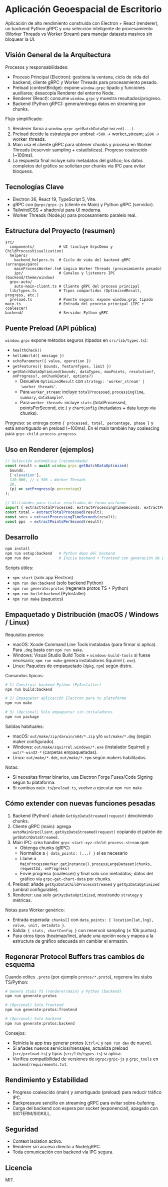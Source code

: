 # Aplicación Geoespacial de Escritorio

Aplicación de alto rendimiento construida con Electron + React (renderer), un backend Python gRPC y una selección inteligente de procesamiento (Worker Threads vs Worker Stream) para manejar datasets masivos sin bloquear la UI.

## Visión General de la Arquitectura

Procesos y responsabilidades:
- Proceso Principal (Electron): gestiona la ventana, ciclo de vida del backend, cliente gRPC y Worker Threads para procesamiento pesado.
- Preload (contextBridge): expone `window.grpc` tipado y funciones auxiliares; desacopla Renderer del entorno Node.
- Renderer (React): consume `window.grpc` y muestra resultados/progreso.
- Backend (Python gRPC): genera/entrega datos en streaming por chunks.

Flujo simplificado:
1) Renderer llama a `window.grpc.getBatchDataOptimized(...)`.
2) Preload decide la estrategia por umbral: `<50K` → worker_stream; `≥50K` → worker_threads.
3) Main usa el cliente gRPC para obtener chunks y procesa en Worker Threads (reservoir sampling + estadísticas). Progreso coalescido (~100ms).
4) La respuesta final incluye solo metadatos del gráfico; los datos completos del gráfico se solicitan por chunks vía IPC para evitar bloqueos.

## Tecnologías Clave
- Electron 36, React 19, TypeScript 5, Vite.
- gRPC con `@grpc/grpc-js` (cliente en Main) y Python gRPC (servidor).
- TailwindCSS + shadcn/ui para UI moderna.
- Worker Threads (Node.js) para procesamiento paralelo real.

## Estructura del Proyecto (resumen)
```plaintext
src/
  components/           # UI (incluye GrpcDemo y ChildProcessVisualization)
  helpers/
    backend_helpers.ts  # Ciclo de vida del backend gRPC (arranque/paro)
    mainProcessWorker.ts# Lógica Worker Threads (procesamiento pesado)
    ipc/                # Canales y listeners IPC (backend/theme/window)
  grpc-auto/
    auto-main-client.ts # Cliente gRPC del proceso principal
  lib/types.ts          # Tipos compartidos (OptimizedResult, progress, etc.)
  preload.ts            # Puente seguro: expone window.grpc tipado
main.ts                 # Entrada del proceso principal (IPC + coalescer)
backend/                # Servidor Python gRPC
```

## Puente Preload (API pública)
`window.grpc` expone métodos seguros (tipados en `src/lib/types.ts`):
- `healthCheck()`
- `helloWorld({ message })`
- `echoParameter({ value, operation })`
- `getFeatures({ bounds, featureTypes, limit })`
- `getBatchDataOptimized(bounds, dataTypes, maxPoints, resolution?, onProgress?, onChunkData?, options?)`
  - Devuelve `OptimizedResult` con `strategy: 'worker_stream' | 'worker_threads'`.
  - Para `worker_stream`: incluye `totalProcessed`, `processingTime`, `summary`, `dataSample?`.
  - Para `worker_threads`: incluye `stats` (totalProcessed, pointsPerSecond, etc.) y `chartConfig` (metadatos + data luego via chunks).

Progreso: se entrega como `{ processed, total, percentage, phase }` y está amortiguado en preload (~100ms). En el main también hay coalescing para `grpc-child-process-progress`.

## Uso en Renderer (ejemplos)
```ts
// Selección automática (recomendada)
const result = await window.grpc.getBatchDataOptimized(
  bounds,
  ['elevation'],
  120_000, // ≥ 50K ⇒ Worker Threads
  20,
  (p) => setProgress(p.percentage)
);

// Utilidades para tratar resultados de forma uniforme
import { extractTotalProcessed, extractProcessingTimeSeconds, extractPointsPerSecond } from '@/lib/types';
const total = extractTotalProcessed(result);
const secs = extractProcessingTimeSeconds(result);
const pps  = extractPointsPerSecond(result);
```

## Desarrollo
```bash
npm install
npm run setup:backend   # Python deps del backend
npm run dev             # Inicia backend + frontend con generación de protos
```
Scripts útiles:
- `npm start` (solo app Electron)
- `npm run dev:backend` (solo backend Python)
- `npm run generate:protos` (regenera protos TS + Python)
- `npm run build:backend` (PyInstaller)
- `npm run make` (paquetes)

## Empaquetado y Distribución (macOS / Windows / Linux)

Requisitos previos:
- macOS: Xcode Command Line Tools instaladas (para firmar si aplica). Para `.dmg` basta con `npm run make`.
- Windows: Visual Studio Build Tools + `windows-build-tools` si fuese necesario; `npm run make` genera instaladores Squirrel (`.exe`).
- Linux: Paquetes de empaquetado (`dpkg`, `rpm`) según distro.

Comandos típicos:
```bash
# 1) Construir backend Python (PyInstaller)
npm run build:backend

# 2) Empaquetar aplicación Electron para tu plataforma
npm run make

# 3) (Opcional) Solo empaquetar sin instaladores
npm run package
```

Salidas habituales:
- macOS: `out/make/zip/darwin/x64/*.zip` y/o `out/make/*.dmg` (según maker configurado).
- Windows: `out/make/squirrel.windows/*.exe` (instalador Squirrel) y `out/*-win32-*` (carpetas empaquetadas).
- Linux: `out/make/*.deb`, `out/make/*.rpm` según makers habilitados.

Notas:
- Si necesitas firmar binarios, usa Electron Forge Fuses/Code Signing según tu plataforma.
- Si cambias `main.ts`/`preload.ts`, vuelve a ejecutar `npm run make`.

## Cómo extender con nuevas funciones pesadas
1) Backend (Python): añade `GetXyzDataStreamed(request)` devolviendo chunks.
2) Cliente gRPC (main): agrega `autoMainGrpcClient.getXyzDataStreamed(request)` copiando el patrón de `getBatchDataStreamed`.
3) Main IPC: crea handler `grpc-start-xyz-child-process-stream` que:
   - Obtenga chunks (gRPC)
   - Normalice a `{ data_points: [...] }` si es necesario
   - Llame a `MainProcessWorker.getInstance().processLargeDataset(chunks, requestId, onProgress)`
   - Envíe progreso (coalescer) y final solo con metadatos; datos del gráfico vía `grpc-get-chart-data` por chunks.
4) Preload: añade `getXyzDataChildProcessStreamed` y `getXyzDataOptimized` (umbral configurable).
5) Renderer: usa solo `getXyzDataOptimized`, mostrando `strategy` y métricas.

Notas para Worker genérico:
- Entrada esperada: `chunks[]` con `data_points: { location{lat,lng}, value, unit, metadata }`.
- Salida: `{ stats, chartConfig }` con reservoir sampling (≤ 10k puntos).
- Para otros tipos (heatmap/line), añade una opción `mode` y mapea a la estructura de gráfico adecuada sin cambiar el armazón.

## Regenerar Protocol Buffers tras cambios de esquema

Cuando edites `.proto` (por ejemplo `protos/*.proto`), regenera los stubs TS/Python:

```bash
# Genera stubs TS (renderer/main) y Python (backend)
npm run generate:protos

# (Opcional) Solo frontend
npm run generate:protos:frontend

# (Opcional) Solo backend
npm run generate:protos:backend
```

Consejos:
- Reinicia la app tras generar protos (`Ctrl+C` y `npm run dev` de nuevo).
- Si añades nuevos servicios/mensajes, actualiza preload (`src/preload.ts`) y tipos (`src/lib/types.ts`) si aplica.
- Verifica compatibilidad de versiones de `@grpc/grpc-js` y `grpc_tools` en `backend/requirements.txt`.

## Rendimiento y Estabilidad
- Progreso coalescido (main) y amortiguado (preload) para reducir tráfico IPC.
- Backpressure sencillo en streaming gRPC para evitar sobre-bufering.
- Carga del backend con espera por socket (exponencial), apagado con SIGTERM/SIGKILL.

## Seguridad
- Context Isolation activo.
- Renderer sin acceso directo a Node/gRPC.
- Toda comunicación con backend vía IPC segura.

## Licencia
MIT.
